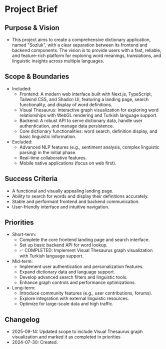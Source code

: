 # Project Brief

## Purpose & Vision

- This project aims to create a comprehensive dictionary application, named "Sozluk", with a clear separation between its frontend and backend components. The vision is to provide users with a fast, reliable, and feature-rich platform for exploring word meanings, translations, and linguistic insights across multiple languages.

## Scope & Boundaries

- Included:
  - Frontend: A modern web interface built with Next.js, TypeScript, Tailwind CSS, and Shadcn UI, featuring a landing page, search functionality, and display of word definitions.
  - Visual Thesaurus: Interactive graph visualization for exploring word relationships with WebGL rendering and Turkish language support.
  - Backend: A robust API to serve dictionary data, handle user authentication, and manage data persistence.
  - Core dictionary functionalities: word search, definition display, and basic linguistic information.
- Excluded:
  - Advanced NLP features (e.g., sentiment analysis, complex linguistic parsing) in the initial phase.
  - Real-time collaborative features.
  - Mobile native applications (focus on web first).

## Success Criteria

- A functional and visually appealing landing page.
- Ability to search for words and display their definitions accurately.
- Stable and performant frontend and backend communication.
- User-friendly interface and intuitive navigation.

## Priorities

- Short-term:
  - Complete the core frontend landing page and search interface.
  - Set up basic backend API for word lookup.
  - ✅ COMPLETED: Implement Visual Thesaurus graph visualization with Turkish language support.
- Mid-term:
  - Implement user authentication and personalization features.
  - Expand dictionary data and language support.
  - Develop advanced search filters and linguistic tools.
  - Enhance graph controls and performance optimizations.
- Long-term:
  - Introduce community features (e.g., user contributions, forums).
  - Explore integration with external linguistic resources.
  - Optimize for large-scale data and high traffic.

## Changelog

- 2025-09-14: Updated scope to include Visual Thesaurus graph visualization and marked it as completed in priorities
- 2024-07-30: Created.
